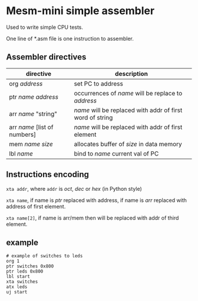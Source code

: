 # Mesm-mini simple assembler

Used to write simple CPU tests.

One line of *.asm file is one instruction to assembler.

## Assembler directives

| directive | description |
|---|---|
| org _address_ | set PC to address |
| ptr _name_ _address_ | occurrences of _name_ will be replace to _address_ |
| arr _name_ "string" | _name_ will be replaced with addr of first word of string |
| arr _name_ [list of numbers] | _name_ will be replaced with addr of first element |
| mem _name_ _size_ | allocates buffer of _size_ in data memory |
| lbl _name_ | bind to _name_ current val of PC |

## Instructions encoding

`xta addr`, where `addr` is _oct_, _dec_ or _hex_ (in Python style)

`xta name`, if name is _ptr_ replaced with address, if name is _arr_ replaced with address of first element.

`xta name[2]`, if name is arr/mem then will be replaced with addr of third element.

## example

```
# example of switches to leds
org 1
ptr switches 0x800
ptr leds 0x800
lbl start
xta switches
atx leds
uj start
```